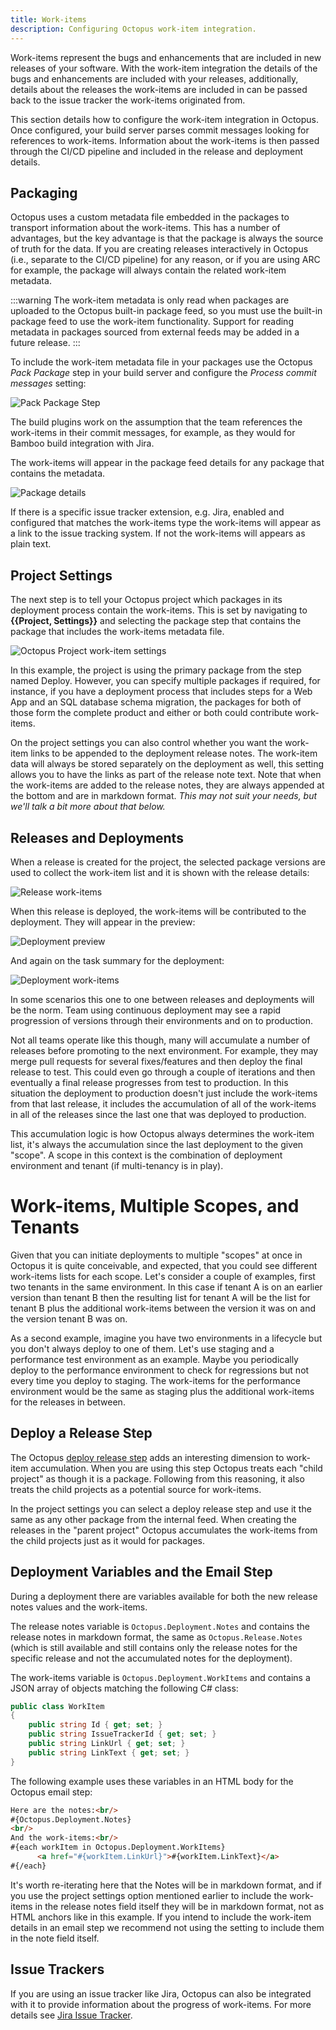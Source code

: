 ```yaml
---
title: Work-items
description: Configuring Octopus work-item integration.
---
```


Work-items represent the bugs and enhancements that are included in new releases of your software. With the work-item integration the details of the bugs and enhancements are included with your releases, additionally, details about the releases the work-items are included in can be passed back to the issue tracker the work-items originated from.

This section details how to configure the work-item integration in Octopus. Once configured, your build server parses commit messages looking for references to work-items. Information about the work-items is then passed through the CI/CD pipeline and included in the release and deployment details.

## Packaging

Octopus uses a custom metadata file embedded in the packages to transport information about the work-items. This has a number of advantages, but the key advantage is that the package is always the source of truth for the data. If you are creating releases interactively in Octopus (i.e., separate to the CI/CD pipeline) for any reason, or if you are using ARC for example, the package will always contain the related work-item metadata.

:::warning
The work-item metadata is only read when packages are uploaded to the Octopus built-in package feed, so you must use the built-in package feed to use the work-item functionality. Support for reading metadata in packages sourced from external feeds may be added in a future release.
:::

To include the work-item metadata file in your packages use the Octopus _Pack Package_ step in your build server and configure the _Process commit messages_ setting:

![Pack Package Step](pack-step.png)

The build plugins work on the assumption that the team references the work-items in their commit messages, for example, as they would for Bamboo build integration with Jira.

The work-items will appear in the package feed details for any package that contains the metadata.

![Package details](package-detail.png)

If there is a specific issue tracker extension, e.g. Jira, enabled and configured that matches the work-items type the work-items will appear as a link to the issue tracking system. If not the work-items will appears as plain text.

## Project Settings

The next step is to tell your Octopus project which packages in its deployment process contain the work-items. This is set by navigating to **{{Project, Settings}}** and selecting the package step that contains the package that includes the work-items metadata file.

![Octopus Project work-item settings](octo-project.png)

In this example, the project is using the primary package from the step named Deploy. However, you can specify multiple packages if required, for instance, if you have a deployment process that includes steps for a Web App and an SQL database schema migration, the packages for both of those form the complete product and either or both could contribute work-items.

On the project settings you can also control whether you want the work-item links to be appended to the deployment release notes. The work-item data will always be stored separately on the deployment as well, this setting allows you to have the links as part of the release note text. Note that when the work-items are added to the release notes, they are always appended at the bottom and are in markdown format. *This may not suit your needs, but we'll talk a bit more about that below.*

## Releases and Deployments

When a release is created for the project, the selected package versions are used to collect the work-item list and it is shown with the release details:

![Release work-items](release-work-items.png)

When this release is deployed, the work-items will be contributed to the deployment. They will appear in the preview:

![Deployment preview](deploy-preview-work-items.png)

And again on the task summary for the deployment:

![Deployment work-items](deploy-work-items.png)

In some scenarios this one to one between releases and deployments will be the norm. Team using continuous deployment may see a rapid progression of versions through their environments and on to production.

Not all teams operate like this though, many will accumulate a number of releases before promoting to the next environment. For example, they may merge pull requests for several fixes/features and then deploy the final release to test. This could even go through a couple of iterations and then eventually a final release progresses from test to production. In this situation the deployment to production doesn't just include the work-items from that last release, it includes the accumulation of all of the work-items in all of the releases since the last one that was deployed to production.

This accumulation logic is how Octopus always determines the work-item list, it's always the accumulation since the last deployment to the given "scope". A scope in this context is the combination of deployment environment and tenant (if multi-tenancy is in play).

# Work-items, Multiple Scopes, and Tenants

Given that you can initiate deployments to multiple "scopes" at once in Octopus it is quite conceivable, and expected, that you could see different work-items lists for each scope. Let's consider a couple of examples, first two tenants in the same environment. In this case if tenant A is on an earlier version than tenant B then the resulting list for tenant A will be the list for tenant B plus the additional work-items between the version it was on and the version tenant B was on.

As a second example, imagine you have two environments in a lifecycle but you don't always deploy to one of them. Let's use staging and a performance test environment as an example. Maybe you periodically deploy to the performance environment to check for regressions but not every time you deploy to staging. The work-items for the performance environment would be the same as staging plus the additional work-items for the releases in between.

## Deploy a Release Step

The Octopus [deploy release step](https://g.octopushq.com/DeployReleaseStep) adds an interesting dimension to work-item accumulation. When you are using this step Octopus treats each "child project" as though it is a package. Following from this reasoning, it also treats the child projects as a potential source for work-items.

In the project settings you can select a deploy release step and use it the same as any other package from the internal feed. When creating the releases in the "parent project" Octopus accumulates the work-items from the child projects just as it would for packages.

## Deployment Variables and the Email Step

During a deployment there are variables available for both the new release notes values and the work-items.

The release notes variable is `Octopus.Deployment.Notes` and contains the release notes in markdown format, the same as `Octopus.Release.Notes` (which is still available and still contains only the release notes for the specific release and not the accumulated notes for the deployment).

The work-items variable is `Octopus.Deployment.WorkItems` and contains a JSON array of objects matching the following C# class:

```csharp
public class WorkItem
{
    public string Id { get; set; }
    public string IssueTrackerId { get; set; }
    public string LinkUrl { get; set; }
    public string LinkText { get; set; }
}
```

The following example uses these variables in an HTML body for the Octopus email step:

```html
Here are the notes:<br/>
#{Octopus.Deployment.Notes}
<br/>
And the work-items:<br/>
#{each workItem in Octopus.Deployment.WorkItems}
      <a href="#{workItem.LinkUrl}">#{workItem.LinkText}</a>
#{/each}
```

It's worth re-iterating here that the Notes will be in markdown format, and if you use the project settings option mentioned earlier to include the work-items in the release notes field itself they will be in markdown format, not as HTML anchors like in this example. If you intend to include the work-item details in an email step we recommend not using the setting to include them in the note field itself.

## Issue Trackers

If you are using an issue tracker like Jira, Octopus can also be integrated with it to provide information about the progress of work-items. For more details see [Jira Issue Tracker](/docs/api-and-integration/jira.md).
